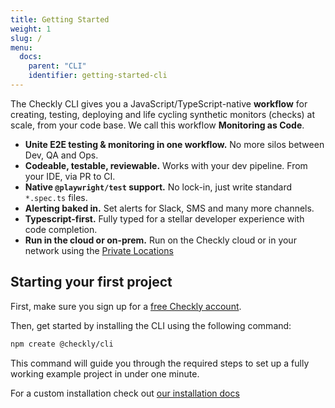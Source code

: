 ```yaml
---
title: Getting Started
weight: 1
slug: /
menu:
  docs:
    parent: "CLI"
    identifier: getting-started-cli
---
```


The Checkly CLI gives you a JavaScript/TypeScript-native **workflow** for creating, testing, deploying and life cycling
synthetic monitors (checks) at scale, from your code base. We call this workflow **Monitoring as Code**.

- **Unite E2E testing & monitoring in one workflow.** No more silos between Dev, QA and Ops.
- **Codeable, testable, reviewable.** Works with your dev pipeline. From your IDE, via PR to CI.
- **Native `@playwright/test` support.** No lock-in, just write standard `*.spec.ts` files.
- **Alerting baked in.** Set alerts for Slack, SMS and many more channels.
- **Typescript-first.** Fully typed for a stellar developer experience with code completion.
- **Run in the cloud or on-prem.** Run on the Checkly cloud or in your network using the [Private Locations](https://www.checklyhq.com/docs/private-locations/)

## Starting your first project

First, make sure you sign up for a [free Checkly account](https://app.checklyhq.com/signup).

Then, get started by installing the CLI using the following command:

```bash
npm create @checkly/cli
```
This command will guide you through the required steps to set up a fully working example project in under one minute.

For a custom installation check out [our installation docs](/docs/cli/installation/)
